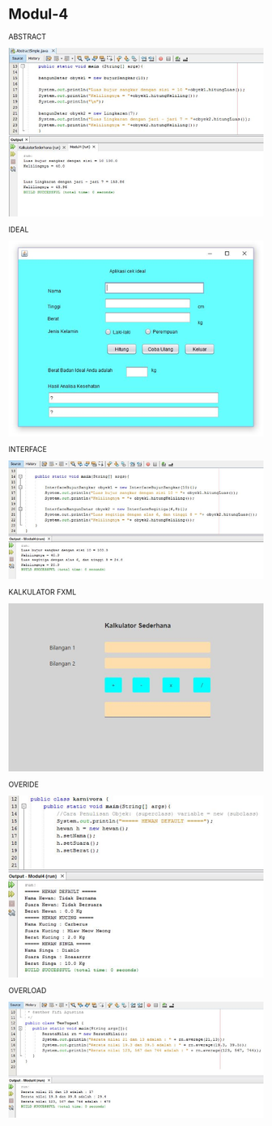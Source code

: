 # Modul-4

ABSTRACT

![alt](https://github.com/Fifiagustina/Modul-4/blob/master/abstrak.JPG)

IDEAL

![alt](https://github.com/Fifiagustina/Modul-4/blob/master/ideal.JPG)

INTERFACE

![alt](https://github.com/Fifiagustina/Modul-4/blob/master/interface.JPG)

KALKULATOR FXML

![alt](https://github.com/Fifiagustina/Modul-4/blob/master/kakulatorfxml.JPG)

OVERIDE

![alt](https://github.com/Fifiagustina/Modul-4/blob/master/override.JPG)

OVERLOAD

![alt](https://github.com/Fifiagustina/Modul-4/blob/master/overload.JPG)
